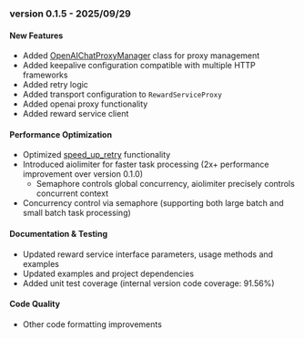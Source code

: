 ### version 0.1.5 - 2025/09/29

#### New Features
* Added [OpenAIChatProxyManager](file:///Users/hailinsun/Documents/sunhailin-Leo/github/python-projects/QReward/qreward/client/openai.py#L349-L435) class for proxy management
* Added keepalive configuration compatible with multiple HTTP frameworks
* Added retry logic
* Added transport configuration to `RewardServiceProxy`
* Added openai proxy functionality
* Added reward service client

#### Performance Optimization
* Optimized [speed_up_retry](file:///Users/hailinsun/Documents/sunhailin-Leo/github/python-projects/QReward/qreward/utils/retry.py#L293-L841) functionality
* Introduced aiolimiter for faster task processing (2x+ performance improvement over version 0.1.0)
  * Semaphore controls global concurrency, aiolimiter precisely controls concurrent context
* Concurrency control via semaphore (supporting both large batch and small batch task processing)

#### Documentation & Testing
* Updated reward service interface parameters, usage methods and examples
* Updated examples and project dependencies
* Added unit test coverage (internal version code coverage: 91.56%)

#### Code Quality
* Other code formatting improvements